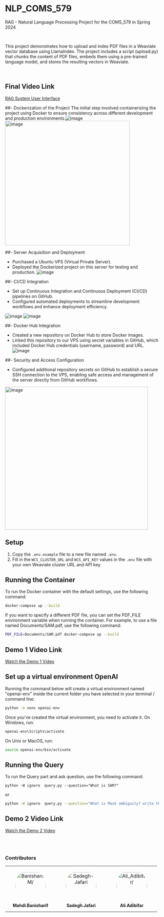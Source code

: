 

# NLP_COMS_579

RAG - Natural Language Processing Project for the COMS_579 in Spring 2024

<br/>

This project demonstrates how to upload and index PDF files in a Weaviate vector database using LlamaIndex. The project includes a script (upload.py) that chunks the content of PDF files, embeds them using a pre-trained language model, and stores the resulting vectors in Weaviate.

<br/>

## Final Video Link

<a href="https://www.youtube.com/watch?v=6wr_hAHiYNs" target="_blank">RAG System User Interface</a>

##- Dockerization of the Project
The initial step involved containerizing the project using Docker to ensure consistency across different development and production environments.![image](https://github.com/BanisharifM/NLP_COMS_579/assets/155206906/8b6444dd-2ced-49bd-97a6-cc2d055b12d1)
<img width="408" alt="image" src="https://github.com/BanisharifM/NLP_COMS_579/assets/155206906/54f32606-045d-45f7-8ec5-2ed4443df5d8">

##- Server Acquisition and Deployment
  - Purchased a Ubuntu VPS (Virtual Private Server).
  - Deployed the Dockerized project on this server for testing and production.
![image](https://github.com/BanisharifM/NLP_COMS_579/assets/155206906/bd7961ae-f933-453e-ad23-34ad5df449b8)

##- CI/CD Integration
  - Set up Continuous Integration and Continuous Deployment (CI/CD) pipelines on GitHub.
  - Configured automated deployments to streamline development workflows and enhance deployment efficiency.

![image](https://github.com/BanisharifM/NLP_COMS_579/assets/155206906/80fa774a-a96e-46e8-b85d-480bc3585e72)
![image](https://github.com/BanisharifM/NLP_COMS_579/assets/155206906/02b33119-248e-485f-b81d-393793ca1e26)

##- Docker Hub Integration
  - Created a new repository on Docker Hub to store Docker images.
  - Linked this repository to our VPS using secret variables in GitHub, which included Docker Hub credentials (username, password) and URL.
![image](https://github.com/BanisharifM/NLP_COMS_579/assets/155206906/b05d8290-624e-48e1-ae2d-c75f9148057a)

##- Security and Access Configuration
  - Configured additional repository secrets on GitHub to establish a secure SSH connection to the VPS, enabling safe access and management of the server directly from GitHub workflows.
<img width="468" alt="image" src="https://github.com/BanisharifM/NLP_COMS_579/assets/155206906/47dd3bec-d00f-4e2c-bd20-a71bc475029f">



## Setup
1. Copy the `.env.example` file to a new file named `.env`.
2. Fill in the `WCS_CLUSTER_URL` and `WCS_API_KEY` values in the `.env` file with your own Weaviate cluster URL and API key.


## Running the Container

To run the Docker container with the default settings, use the following command:

```bash
docker-compose up --build
```

If you want to specify a different PDF file, you can set the PDF_FILE environment variable when running the container. For example, to use a file named Documents/SAM.pdf, use the following command:

```bash
PDF_FILE=Documents/SAM.pdf docker-compose up --build
```


## Demo 1 Video Link

<a href="https://www.youtube.com/watch?v=EDFlHy-BuIw" target="_blank">Watch the Demo 1 Video</a>

## Set up a virtual environment OpenAI
Running the command below will create a virtual environment named "openai-env" inside the current folder you have selected in your terminal / command line:
```bash
python -m venv openai-env
```

Once you’ve created the virtual environment, you need to activate it. On Windows, run:

```bash
openai-env\Scripts\activate
```

On Unix or MacOS, run:
```bash
source openai-env/bin/activate
```


## Running the Query
To run the Query part and ask question, use the following command:
```bach
python -W ignore  query.py --question="What is SAM?"
```
or
```bash
python -W ignore  query.py --question="What is Mask ambiguity? write the answer in 10 words"
```

## Demo 2 Video Link

<a href="https://www.youtube.com/watch?v=2Qbox0ks6fA/" target="_blank">Watch the Demo 2 Video</a>

<br/>
<br/>

### Contributors

<table>
<tr>
    <td align="center" style="word-wrap: break-word; width: 150.0; height: 150.0">
        <a href=https://github.com/banisharifm>
            <img src=https://avatars.githubusercontent.com/u/41099498?v=4 width="100;"  style="border-radius:50%;align-items:center;justify-content:center;overflow:hidden;padding-top:10px" alt=BanisharifM/>
            <br />
            <sub style="font-size:14px"><b>Mahdi Banisharif</b></sub>
        </a>
    </td>
    <td align="center" style="word-wrap: break-word; width: 150.0; height: 150.0">
        <a href=https://github.com/Sadegh-Jafari>
            <img src=https://avatars.githubusercontent.com/u/155206906?v=4 width="100;"  style="border-radius:50%;align-items:center;justify-content:center;overflow:hidden;padding-top:10px" alt=Sadegh-Jafari Harrington/>
            <br />
            <sub style="font-size:14px"><b>Sadegh Jafari</b></sub>
        </a>
    </td>
    <td align="center" style="word-wrap: break-word; width: 150.0; height: 150.0">
        <a href=https://github.com/Ali-Deris>
            <img src=https://avatars.githubusercontent.com/u/161876358?v=4 width="100;"  style="border-radius:50%;align-items:center;justify-content:center;overflow:hidden;padding-top:10px" alt=Ali_Adibifar/>
            <br />
            <sub style="font-size:14px"><b>Ali Adibifar</b></sub>
        </a>
    </td>
</tr>
</table>
